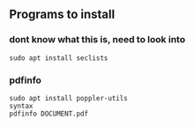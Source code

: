 
## Programs to install

### dont know what this is, need to look into
```
sudo apt install seclists
```

### pdfinfo
```
sudo apt install poppler-utils
syntax
pdfinfo DOCUMENT.pdf
```



